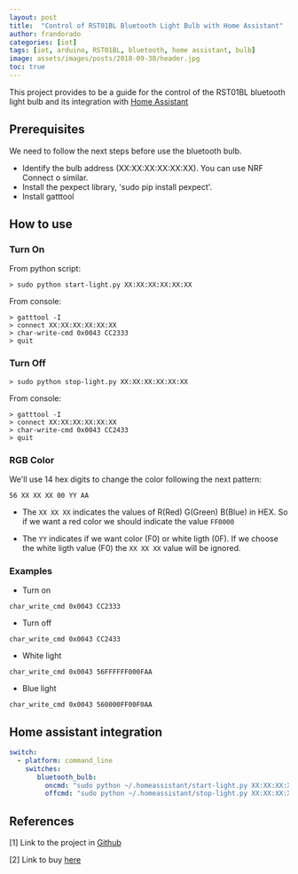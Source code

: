 ```yaml
---
layout: post
title:  "Control of RST01BL Bluetooth Light Bulb with Home Assistant"
author: frandorado
categories: [iot]
tags: [iot, arduino, RST01BL, bluetooth, home assistant, bulb]
image: assets/images/posts/2018-09-30/header.jpg
toc: true
---
```


This project provides to be a guide for the control of the RST01BL bluetooth light bulb and its integration with [Home Assistant](https://home-assistant.io/)

## Prerequisites

We need to follow the next steps before use the bluetooth bulb.

* Identify the bulb address (XX:XX:XX:XX:XX:XX). You can use NRF Connect o similar.
* Install the pexpect library, 'sudo pip install pexpect'.
* Install gatttool

## How to use

### Turn On

From python script:

```
> sudo python start-light.py XX:XX:XX:XX:XX:XX
```

From console:

```
> gatttool -I
> connect XX:XX:XX:XX:XX:XX
> char-write-cmd 0x0043 CC2333
> quit
```

### Turn Off

```
> sudo python stop-light.py XX:XX:XX:XX:XX:XX
```

From console:

```
> gatttool -I
> connect XX:XX:XX:XX:XX:XX
> char-write-cmd 0x0043 CC2433
> quit
```

### RGB Color

We'll use 14 hex digits to change the color following the next pattern:

```
56 XX XX XX 00 YY AA
```

* The `XX XX XX` indicates the values of R(Red) G(Green) B(Blue) in HEX. So if we want a red color we should indicate the value `FF0000`

* The `YY` indicates if we want color (F0) or white ligth (0F). If we choose the white ligth value (F0) the `XX XX XX` value will be ignored. 

### Examples

* Turn on
```
char_write_cmd 0x0043 CC2333
```

* Turn off
```
char_write_cmd 0x0043 CC2433
```

* White light
```
char_write_cmd 0x0043 56FFFFFF000FAA
```

* Blue light
```
char_write_cmd 0x0043 560000FF00F0AA
```

## Home assistant integration

```yaml
switch:
  - platform: command_line
    switches:
       bluetooth_bulb:
         oncmd: "sudo python ~/.homeassistant/start-light.py XX:XX:XX:XX:XX:XX"
         offcmd: "sudo python ~/.homeassistant/stop-light.py XX:XX:XX:XX:XX:XX"   
```

## References

[1] Link to the project in [Github][github-link]

[2] Link to buy [here][here-link] 


[github-link]: https://github.com/frandorado/iot-projects/tree/master/rst01bl-bluetooth-ligth-bulb
[here-link]: http://www.dx.com/p/rst01bl-e27-7w-wireless-bluetooth-4-0-music-smart-28-led-light-bulb-rgb-400lm-3000k-ac-85-265v-391147

